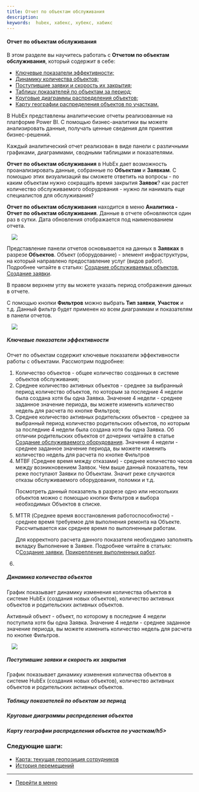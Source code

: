 ```yaml
---
title: Отчет по объектам обслуживания
description:
keywords:  hubex, хабекс, хубекс, хабикс
---
```


#### Отчет по объектам обслуживания
В этом разделе вы научитесь работать с <Strong>Отчетом по объектам обслуживания</Strong>, который содержит в себе:
<html>
<meta charset="utf-8">

<ul>
    <li><a href="#kpi">Ключевые показатели эффективности;</a></li>
    <li><a href="#objects">Динамику количества объектов;</a></li>
    <li><a href="#tickets">Поступившие заявки и скорость их закрытия;</a></li>
    <li><a href="#table">Таблицу показателей по объектам за период;</a></li>
    <li><a href="#piecharts">Круговые диаграммы распределения объектов;</a></li>
    <li><a href="#geo">Карту географии распределения объектов по участкам.</a></li>

</ul>
</html>

<body>
<p>В HubEx представлены аналитические отчеты реализованные на платформе Power BI. С помощью бизнес-аналитики вы
    можете анализировать данные, получать ценные сведения для принятия бизнес-решений.</p>
<p>Каждый аналитический отчет реализован в виде панели с различными графиками, диаграммами, сводными
    таблицами и показателями.</p>
<p><Strong>Отчет по объектам обслуживания</Strong> в HubEx дает возможность проанализировать данные, собранные по
    <Strong>Объектам</Strong> и <Strong>Заявкам</Strong>. С помощью этих визуализаций
    вы
    сможете
    ответить на
    вопросы - по каким объектам нужно сокращать время закрытия <Strong>Заявок</Strong>? как растет количество
    обслуживаемого оборудования - нужно ли нанимать еще специалистов для обслуживания? </p>

<p><Strong>Отчет по объектам обслуживания</Strong> находится в меню <Strong>Аналитика - Отчет по объектам
    обслуживания</Strong>. Данные
    в отчете обновляются один раз в
    сутки.
    Дата
    обновления отображается под наименованием отчета. </p>
<div>
    <img style="margin: 0 auto; display: block; max-width: 95%;"
         src="/attachments/images/FAQ/USER/ObjectsAnalitics/XXXXXXXXXXXXXXXXXXXXXXXX.jpg"/>
</div>
<p>Представление панели отчетов основывается на данных в <Strong>Заявках</Strong> в разрезе <Strong>Объектов</Strong>. Объект (оборудование) - элемент инфраструктуры, на который направлено предоставление услуг (видов работ). 
    Подробнее читайте в статьях: <a
            href="https://wiki.hubex.ru/docs/FAQ/RU/user/CreatingObjects.html#parentchild">Создание обслуживаемых
        объектов</a>, <a
            href="https://wiki.hubex.ru/docs/FAQ/RU/user/CreatingTicket.html">Создание заявки</a>.
</p>
<p>В правом верхнем углу вы можете указать период отображения данных в отчете.</p>
<p>С помощью кнопки <Strong>Фильтров</Strong> можно выбрать <Strong>Тип заявки</Strong>,
    <Strong>Участок</Strong> и т.д. Данный фильтр
    будет применен ко всем диаграммам и показателям в панели отчетов.</p>


<div>
    <img style="margin: 0 auto; display: block; max-width: 95%;"
         src="/attachments/images/FAQ/USER/ObjectsAnalitics/XXXXXXXXXXXXXXX.jpg"/>
</div>

<h5 id="kpi">Ключевые показатели эффективности</h5>
<p>Отчет по объектам содержит ключевые показатели эффективности работы с объектами. Рассмотрим подробнее:</p>
<ol>
    <li>Количество объектов - общее количество созданных в системе объектов обслуживания;</li>
    <li>Среднее количество активных объектов - среднее за выбранный период количество объектов, по которым за последние
        4 недели была создана хотя бы одна Заявка. Значение 4 недели - среднее
        заданное значение периода, вы можете изменить количество недель для расчета по кнопке Фильтров;
    </li>
    <li>Среднее количество активных родительских объектов - среднее за выбранный период количество родительских
        объектов, по которым за последние
        4 недели была создана хотя бы одна Заявка. Об отличии родительских объектов от дочерних читайте в статье <a
                href="https://wiki.hubex.ru/docs/FAQ/RU/user/CreatingObjects.html#parentchild">Создание обслуживаемого
            оборудования</a>. Значение 4 недели - среднее
        заданное значение периода, вы можете изменить количество недель для расчета по кнопке Фильтров
    </li>
    <li>MTBF (Среднее время между отказами) - среднее количество часов между возникновением Заявок. Чем выше
        данный показатель, тем реже поступают Заявки по Объектам. Значит реже случаются отказы обслуживаемого
        оборудования, поломки и т.д.
        <p>Посмотреть данный показатель в разрезе одно или
            нескольких объектов можно с помощью кнопки Фильтров и выбора необходимых Объектов в списке.</p>
    </li>
    <li>MTTR (Среднее время восстановления работоспособности) - среднее время требуемое для выполнения ремонта на
        Объекте. Рассчитывается как среднее время по выполненным работам.
        <p>Для корректного расчета данного показателя необходимо заполнять вкладку Выполнение в Заявке. Подробнее
            читайте в статьях: С<a
                    href="https://wiki.hubex.ru/docs/FAQ/RU/user/CreatingTicket.html">Создание заявки</a>, <a
                    href="https://wiki.hubex.ru/docs/FAQ/RU/user/AttachingFiles.html">Прикрепление выполненных работ</a>.
        </p>
    </li>
    <li></li>
</ol>

<h5 id="objects">Динамика количества объектов</h5>
<p>График показывает динамику изменения количества объектов в системе HubEx (создания новых объектов), количество
    активных объектов и родительских активных объектов.</p>
<p>Активный объект - объект, по которому в последние 4 недели поступила хотя бы одна Заявка. Значение 4 недели - среднее
    заданное значение периода, вы можете изменить количество недель для расчета по кнопке Фильтров.</p>
<div>
    <img style="margin: 0 auto; display: block; max-width: 95%;"
         src="/attachments/images/FAQ/USER/ObjectsAnalitics/XXXXXXXXXXXXXXX.jpg"/>
</div>

<h5 id="tickets">Поступившие заявки и скорость их закрытия</h5>
<p>График показывает динамику изменения количества объектов в системе HubEx (создания новых объектов), количество
    активных объектов и родительских активных объектов.</p>

<h5 id="table">Таблицу показателей по объектам за период</h5>
<p></p>

<h5 id="piecharts">Круговые диаграммы распределения объектов</h5>
<p></p>

<h5 id="geo">Карту географии распределения объектов по участкам/h5>
<p></p>



</body>

### Следующие шаги:
- [Карта: текущая геопозиция сотрудников](./GeoPosition.md)
- [История перемещений](./Geotracking.md)

___
- [Перейти в меню](http://wiki.hubex.ru)
